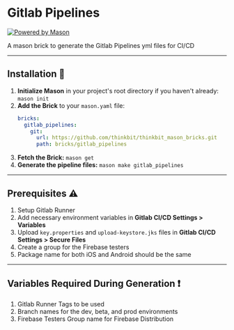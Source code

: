 # Gitlab Pipelines

[![Powered by Mason](https://img.shields.io/endpoint?url=https%3A%2F%2Ftinyurl.com%2Fmason-badge)](https://github.com/felangel/mason)

A mason brick to generate the Gitlab Pipelines yml files for CI/CD

---

## Installation 🚀

1. **Initialize Mason** in your project's root directory if you haven't already: `mason init`
2. **Add the Brick** to your `mason.yaml` file:
    ```yaml
    bricks:
      gitlab_pipelines:
        git:
          url: https://github.com/thinkbit/thinkbit_mason_bricks.git
          path: bricks/gitlab_pipelines
    ``` 
3. **Fetch the Brick:** `mason get`
4. **Generate the pipeline files:** `mason make gitlab_pipelines`

---

## Prerequisites :warning:

1. Setup Gitlab Runner
2. Add necessary environment variables in **Gitlab CI/CD Settings > Variables**
3. Upload `key.properties` and `upload-keystore.jks` files in **Gitlab CI/CD Settings > Secure Files**
4. Create a group for the Firebase testers
5. Package name for both iOS and Android should be the same

---

## Variables Required During Generation :exclamation: 

1. Gitlab Runner Tags to be used
2. Branch names for the dev, beta, and prod environments
3. Firebase Testers Group name for Firebase Distribution

[1]: https://github.com/felangel/mason
